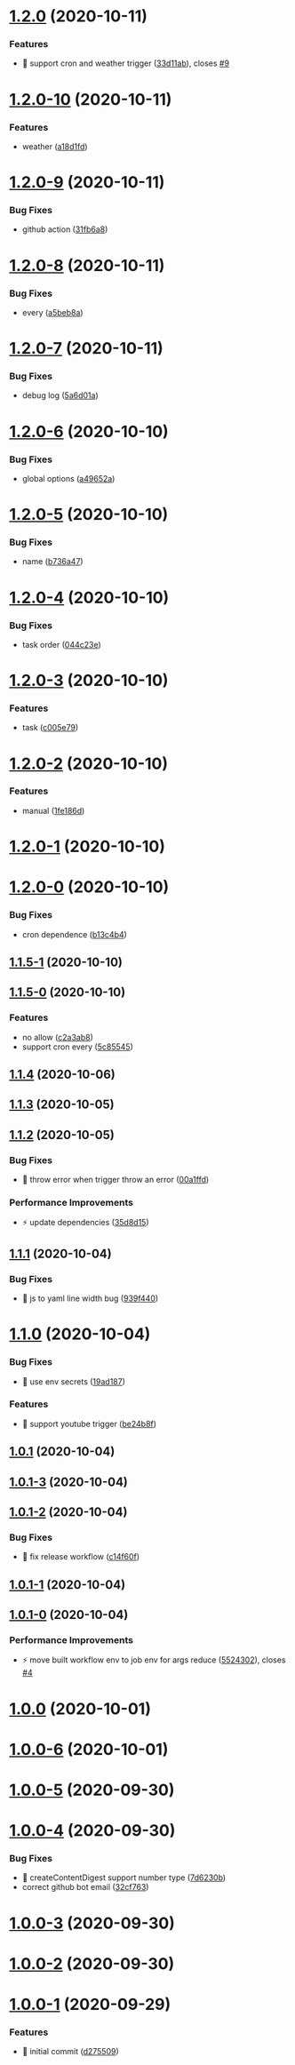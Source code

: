 # [1.2.0](https://github.com/actionsflow/actionsflow/compare/@actionsflow/trigger-aws_sns@1.1.0...v1.2.0) (2020-10-11)


### Features

* 🎸 support cron and weather trigger ([33d11ab](https://github.com/actionsflow/actionsflow/commit/33d11ab0952b84aaa38e7195407138180f727392)), closes [#9](https://github.com/actionsflow/actionsflow/issues/9)

# [1.2.0-10](https://github.com/actionsflow/actionsflow/compare/@actionsflow/trigger-typeform@1.1.0-alpha.8...v1.2.0-10) (2020-10-11)


### Features

* weather ([a18d1fd](https://github.com/actionsflow/actionsflow/commit/a18d1fd3d27db8a287452381eaf0d38470ea2993))

# [1.2.0-9](https://github.com/actionsflow/actionsflow/compare/actionsflow-workflow-example@1.2.0-alpha.10...v1.2.0-9) (2020-10-11)


### Bug Fixes

* github action ([31fb6a8](https://github.com/actionsflow/actionsflow/commit/31fb6a8a8aed8748ac621e5c0172446cd34db0c7))

# [1.2.0-8](https://github.com/actionsflow/actionsflow/compare/@actionsflow/trigger-aws_sns@1.1.0-alpha.7...v1.2.0-8) (2020-10-11)


### Bug Fixes

* every ([a5beb8a](https://github.com/actionsflow/actionsflow/commit/a5beb8a29b62e3945e03be45e0110151a7191a8e))

# [1.2.0-7](https://github.com/actionsflow/actionsflow/compare/@actionsflow/trigger-aws_sns@1.1.0-alpha.6...v1.2.0-7) (2020-10-11)


### Bug Fixes

* debug log ([5a6d01a](https://github.com/actionsflow/actionsflow/commit/5a6d01a3db647662fd31c0cd9f99c1da4e0a74b1))

# [1.2.0-6](https://github.com/actionsflow/actionsflow/compare/@actionsflow/trigger-aws_sns@1.1.0-alpha.5...v1.2.0-6) (2020-10-10)


### Bug Fixes

* global options ([a49652a](https://github.com/actionsflow/actionsflow/commit/a49652a3210f4901b06e1449c9859007cdecb6b5))

# [1.2.0-5](https://github.com/actionsflow/actionsflow/compare/actionsflow-workflow-example@1.2.0-alpha.6...v1.2.0-5) (2020-10-10)


### Bug Fixes

* name ([b736a47](https://github.com/actionsflow/actionsflow/commit/b736a479c3fdb088210adfc3a078f50ecde116c6))

# [1.2.0-4](https://github.com/actionsflow/actionsflow/compare/@actionsflow/trigger-telegram_bot@1.1.0-alpha.5...v1.2.0-4) (2020-10-10)


### Bug Fixes

* task order ([044c23e](https://github.com/actionsflow/actionsflow/commit/044c23e00afff6dc5e85b4bfa93c15a2773a5f65))

# [1.2.0-3](https://github.com/actionsflow/actionsflow/compare/@actionsflow/trigger-aws_sns@1.1.0-alpha.4...v1.2.0-3) (2020-10-10)


### Features

* task ([c005e79](https://github.com/actionsflow/actionsflow/commit/c005e79fa54fa0e2d275d391578a7a9ff9e6358a))

# [1.2.0-2](https://github.com/actionsflow/actionsflow/compare/@actionsflow/trigger-aws_sns@1.1.0-alpha.3...v1.2.0-2) (2020-10-10)


### Features

* manual ([1fe186d](https://github.com/actionsflow/actionsflow/commit/1fe186dcce7c284808c81225c730445024dbe2d7))

# [1.2.0-1](https://github.com/actionsflow/actionsflow/compare/@actionsflow/trigger-npm@1.1.0-alpha.2...v1.2.0-1) (2020-10-10)

# [1.2.0-0](https://github.com/actionsflow/actionsflow/compare/v1.1.5-1...v1.2.0-0) (2020-10-10)


### Bug Fixes

* cron dependence ([b13c4b4](https://github.com/actionsflow/actionsflow/commit/b13c4b41b4c7823ede1af76ec3c73630161ba13a))

## [1.1.5-1](https://github.com/actionsflow/actionsflow/compare/@actionsflow/trigger-aws_sns@1.1.0-alpha.1...v1.1.5-1) (2020-10-10)

## [1.1.5-0](https://github.com/actionsflow/actionsflow/compare/@actionsflow/trigger-aws_sns@1.1.0-alpha.0...v1.1.5-0) (2020-10-10)


### Features

* no allow ([c2a3ab8](https://github.com/actionsflow/actionsflow/commit/c2a3ab8ee86e6bfc02d8e54574ead7e87b264364))
* support cron every ([5c85545](https://github.com/actionsflow/actionsflow/commit/5c85545c4ed86d0722cad3e6645dd667442257a1))

## [1.1.4](https://github.com/actionsflow/actionsflow/compare/@actionsflow/trigger-aws_sns@1.0.4...v1.1.4) (2020-10-06)

## [1.1.3](https://github.com/actionsflow/actionsflow/compare/actionsflow-workflow-example@1.1.3...v1.1.3) (2020-10-05)

## [1.1.2](https://github.com/actionsflow/actionsflow/compare/@actionsflow/trigger-aws_sns@1.0.3...v1.1.2) (2020-10-05)


### Bug Fixes

* 🐛 throw error when trigger throw an error ([00a1ffd](https://github.com/actionsflow/actionsflow/commit/00a1ffd31ff7937a9b470a4e822852c2a440c5cc))


### Performance Improvements

* ⚡️ update dependencies ([35d8d15](https://github.com/actionsflow/actionsflow/commit/35d8d15d049f9b8109186449c3405a7c891d1bab))

## [1.1.1](https://github.com/actionsflow/actionsflow/compare/@actionsflow/trigger-aws_sns@1.0.2...v1.1.1) (2020-10-04)


### Bug Fixes

* 🐛 js to yaml line width bug ([939f440](https://github.com/actionsflow/actionsflow/commit/939f440e735ebffbf14224974e4ebe325f23edd8))

# [1.1.0](https://github.com/actionsflow/actionsflow/compare/@actionsflow/trigger-youtube@1.1.0...v1.1.0) (2020-10-04)


### Bug Fixes

* 🐛 use env secrets ([19ad187](https://github.com/actionsflow/actionsflow/commit/19ad187e8c1c416bc2b837d00110efe910304560))


### Features

* 🎸 support youtube trigger ([be24b8f](https://github.com/actionsflow/actionsflow/commit/be24b8f4aaf9b5570b84075c8656d30791a2f6fd))

## [1.0.1](https://github.com/actionsflow/actionsflow/compare/@actionsflow/trigger-aws_sns@1.0.1...v1.0.1) (2020-10-04)

## [1.0.1-3](https://github.com/actionsflow/actionsflow/compare/@actionsflow/trigger-aws_sns@1.0.1-alpha.2...v1.0.1-3) (2020-10-04)

## [1.0.1-2](https://github.com/actionsflow/actionsflow/compare/@actionsflow/trigger-aws_sns@1.0.1-alpha.1...v1.0.1-2) (2020-10-04)


### Bug Fixes

* 🐛 fix release workflow ([c14f60f](https://github.com/actionsflow/actionsflow/commit/c14f60f718c3bd527b29402d34a455f51354ad7e))

## [1.0.1-1](https://github.com/actionsflow/actionsflow/compare/v1.0.1-0...v1.0.1-1) (2020-10-04)

## [1.0.1-0](https://github.com/actionsflow/actionsflow/compare/@actionsflow/trigger-aws_sns@1.0.1-alpha.0...v1.0.1-0) (2020-10-04)


### Performance Improvements

* ⚡️ move built workflow env to job env for args reduce ([5524302](https://github.com/actionsflow/actionsflow/commit/55243024add71f9d01db99a2e44095ee517fc2fb)), closes [#4](https://github.com/actionsflow/actionsflow/issues/4)

# [1.0.0](https://github.com/actionsflow/actionsflow/compare/@actionsflow/trigger-aws_sns@1.0.0...v1.0.0) (2020-10-01)

# [1.0.0-6](https://github.com/actionsflow/actionsflow/compare/@actionsflow/trigger-aws_sns@1.0.0-alpha.5...v1.0.0-6) (2020-10-01)

# [1.0.0-5](https://github.com/actionsflow/actionsflow/compare/actionsflow-workflow-example@1.0.0-alpha.5...v1.0.0-5) (2020-09-30)

# [1.0.0-4](https://github.com/actionsflow/actionsflow/compare/@actionsflow/trigger-aws_sns@1.0.0-alpha.4...v1.0.0-4) (2020-09-30)


### Bug Fixes

* 🐛 createContentDigest support number type ([7d6230b](https://github.com/actionsflow/actionsflow/commit/7d6230b636f57ab4bb79ad358de87d23cd3244e4))
* correct github bot email ([32cf763](https://github.com/actionsflow/actionsflow/commit/32cf763f94753d83df51d666f58cdfeb0f9aeb77))

# [1.0.0-3](https://github.com/actionsflow/actionsflow/compare/@actionsflow/trigger-aws_sns@1.0.0-alpha.3...v1.0.0-3) (2020-09-30)

# [1.0.0-2](https://github.com/actionsflow/actionsflow/compare/@actionsflow/trigger-aws_sns@1.0.0-alpha.2...v1.0.0-2) (2020-09-30)

# [1.0.0-1](https://github.com/actionsflow/actionsflow/compare/@actionsflow/trigger-aws_sns@1.0.0-alpha.1...v1.0.0-1) (2020-09-29)


### Features

* 🎸 initial commit ([d275509](https://github.com/actionsflow/actionsflow/commit/d2755093e6a0d80d7352f635d147424e4e0747bd))

